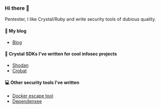 ### Hi there 👋

Pentester, I like Crystal/Ruby and write security tools of dubious quality.

#### :blue_book: My blog 
* [Blog](https://mil0.io)

#### :gem: Crystal SDKs I've written for cool infosec projects 
* [Shodan](https://github.com/PercussiveElbow/Shodan)
* [Crobat](https://github.com/PercussiveElbow/crobat-sdk-crystal)

#### :computer: Other security tools I've written
* [Docker escape tool](https://github.com/PercussiveElbow/docker-escape-tool)
* [Dependensee](https://github.com/PercussiveElbow/dependensee)

<!--
**PercussiveElbow/PercussiveElbow** is a ✨ _special_ ✨ repository because its `README.md` (this file) appears on your GitHub profile.

Some 

Here are some ideas to get you started:

- 🔭 I’m currently working on ...
- 🌱 I’m currently learning ...
- 👯 I’m looking to collaborate on ...
- 🤔 I’m looking for help with ...
- 💬 Ask me about ...
- 📫 How to reach me: ...
- 😄 Pronouns: ...
- ⚡ Fun fact: ...
-->
